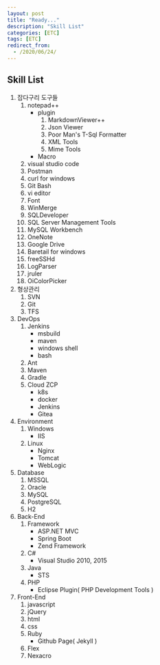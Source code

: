 ```yaml
---
layout: post
title: "Ready..."
description: "Skill List"
categories: [ETC]
tags: [ETC]
redirect_from:
  - /2020/06/24/
---
```


## Skill List  

1. 잡다구리 도구들
	1. notepad++
		- plugin
			1. MarkdownViewer++
			1. Json Viewer
			1. Poor Man's T-Sql Formatter
			1. XML Tools
			1. Mime Tools
		- Macro
	1. visual studio code
	1. Postman
	1. curl for windows
	1. Git Bash
	1. vi editor
	1. Font
	1. WinMerge
	1. SQLDeveloper
	1. SQL Server Management Tools
	1. MySQL Workbench
	1. OneNote
	1. Google Drive
	1. Baretail for windows
	1. freeSSHd
	1. LogParser
	1. jruler
	1. OiColorPicker
1. 형상관리
	1. SVN
	1. Git
	1. TFS
1. DevOps
	1. Jenkins
		- msbuild
		- maven
		- windows shell
		- bash
	1. Ant
	1. Maven
	1. Gradle
	1. Cloud ZCP
		- k8s
		- docker
		- Jenkins
		- Gitea
1. Environment
	1. Windows
		- IIS
	1. Linux
		- Nginx
		- Tomcat
		- WebLogic
1. Database
	1. MSSQL
	1. Oracle
	1. MySQL
	1. PostgreSQL
	1. H2
1. Back-End
	1. Framework
		- ASP.NET MVC
		- Spring Boot
		- Zend Framework
	1. C#
		- Visual Studio 2010, 2015
	1. Java
		- STS
	1. PHP
		- Eclipse Plugin( PHP Development Tools )
1. Front-End
	1. javascript
	1. jQuery
	1. html
	1. css
	1. Ruby
		- Github Page( Jekyll )
	1. Flex
	1. Nexacro

